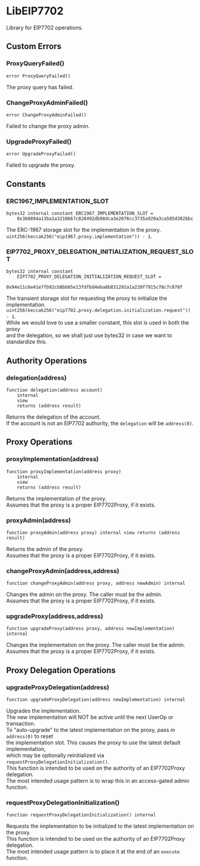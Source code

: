 # LibEIP7702

Library for EIP7702 operations.






<!-- customintro:start --><!-- customintro:end -->

## Custom Errors

### ProxyQueryFailed()

```solidity
error ProxyQueryFailed()
```

The proxy query has failed.

### ChangeProxyAdminFailed()

```solidity
error ChangeProxyAdminFailed()
```

Failed to change the proxy admin.

### UpgradeProxyFailed()

```solidity
error UpgradeProxyFailed()
```

Failed to upgrade the proxy.

## Constants

### ERC1967_IMPLEMENTATION_SLOT

```solidity
bytes32 internal constant ERC1967_IMPLEMENTATION_SLOT =
    0x360894a13ba1a3210667c828492db98dca3e2076cc3735a920a3ca505d382bbc
```

The ERC-1967 storage slot for the implementation in the proxy.   
`uint256(keccak256("eip1967.proxy.implementation")) - 1`.

### EIP7702_PROXY_DELEGATION_INITIALIZATION_REQUEST_SLOT

```solidity
bytes32 internal constant
    EIP7702_PROXY_DELEGATION_INITIALIZATION_REQUEST_SLOT =
        0x94e11c6e41e7fb92cb8bb65e13fdfbd4eba8b831292a1a220f7915c78c7c078f
```

The transient storage slot for requesting the proxy to initialize the implementation.   
`uint256(keccak256("eip7702.proxy.delegation.initialization.request")) - 1`.   
While we would love to use a smaller constant, this slot is used in both the proxy   
and the delegation, so we shall just use bytes32 in case we want to standardize this.

## Authority Operations

### delegation(address)

```solidity
function delegation(address account)
    internal
    view
    returns (address result)
```

Returns the delegation of the account.   
If the account is not an EIP7702 authority, the `delegation` will be `address(0)`.

## Proxy Operations

### proxyImplementation(address)

```solidity
function proxyImplementation(address proxy)
    internal
    view
    returns (address result)
```

Returns the implementation of the proxy.   
Assumes that the proxy is a proper EIP7702Proxy, if it exists.

### proxyAdmin(address)

```solidity
function proxyAdmin(address proxy) internal view returns (address result)
```

Returns the admin of the proxy.   
Assumes that the proxy is a proper EIP7702Proxy, if it exists.

### changeProxyAdmin(address,address)

```solidity
function changeProxyAdmin(address proxy, address newAdmin) internal
```

Changes the admin on the proxy. The caller must be the admin.   
Assumes that the proxy is a proper EIP7702Proxy, if it exists.

### upgradeProxy(address,address)

```solidity
function upgradeProxy(address proxy, address newImplementation) internal
```

Changes the implementation on the proxy. The caller must be the admin.   
Assumes that the proxy is a proper EIP7702Proxy, if it exists.

## Proxy Delegation Operations

### upgradeProxyDelegation(address)

```solidity
function upgradeProxyDelegation(address newImplementation) internal
```

Upgrades the implementation.   
The new implementation will NOT be active until the next UserOp or transaction.   
To "auto-upgrade" to the latest implementation on the proxy, pass in `address(0)` to reset   
the implementation slot. This causes the proxy to use the latest default implementation,   
which may be optionally reinitialized via `requestProxyDelegationInitialization()`.   
This function is intended to be used on the authority of an EIP7702Proxy delegation.   
The most intended usage pattern is to wrap this in an access-gated admin function.

### requestProxyDelegationInitialization()

```solidity
function requestProxyDelegationInitialization() internal
```

Requests the implementation to be initialized to the latest implementation on the proxy.   
This function is intended to be used on the authority of an EIP7702Proxy delegation.   
The most intended usage pattern is to place it at the end of an `execute` function.